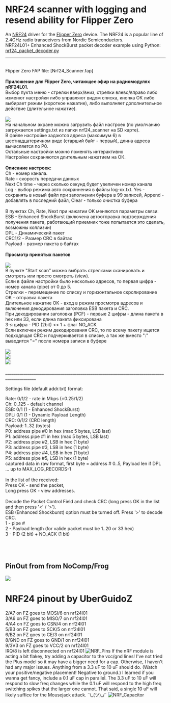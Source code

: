 #  NRF24 scanner with logging and resend ability for Flipper Zero

An [NRF24](https://www.sparkfun.com/datasheets/Components/SMD/nRF24L01Pluss_Preliminary_Product_Specification_v1_0.pdf) driver for the [Flipper Zero](https://flipperzero.one/) device. The NRF24 is a popular line of 2.4GHz radio transceivers from Nordic Semiconductors.<br>
NRF24L01+ Enhanced ShockBurst packet decoder example using Python: [nrf24_packet_decoder.py](https://raw.githubusercontent.com/vad7/nrf24scan/master/nrf24_packet_decoder.py)<br>
_____________________________________________________________________________________________________
<br>
Flipper Zero FAP file: [Nrf24_Scanner.fap]<br>
<br>
<b>Приложение для Flipper Zero, читающее эфир на радиомодулях nRF24L01.</b><br>
Выбор пукта меню - стрелки вверх/вниз, стрелки влево/вправо либо изменют настройки либо управляют видом списка, кнопка ОК либо выбирает режим (короткое нажатие), либо выполняет дополнительное действие (длительное нажатие).<br><br>
<img src="https://raw.githubusercontent.com/vad7/nrf24scan/master/Screenshot-1.png"><br>
На начальном экране можно загрузить файл настроек (по умолчанию загружается settings.txt из папки nrf24_scanner на SD карте).<br>
В файле настройке задаются адреса (максимум 6) в шестнадцатеричном виде (старший байт - первый), длина адреса вычисляется по P0.<br>
Остальные настройки можно поменять интерактивно<br>
Настройки сохраняются длительным нажатием на ОК.<br><br>
<b>Описание настроек:</b><br>
Ch - номер канала.<br>
Rate - скорость передачи данных<br>
Next Ch time - через сколько секунд будет увеличен номер канала<br>
Log - выбор режима авто сохраннения в файлы log-xx.txt. Yes - сохранять в новый файл при заполнении буфера в 99 записей, Append - добавлять в последний файл, Clear - только очистка буфера<br><br>
В пунктах Ch, Rate, Next при нажатии OK меняются параметры связи:<br>
ESB - Enhanced ShockBurst (включена автоотправка подтверждения получения пакета, работающий приемник тоже попытается это сделать, возможны коллизии)<br>
DPL - Динамический пакет<br>
CRC1/2 - Размер CRC в байтах<br>
Payload - размер пакета в байтах<br>
<br>
<b>Просмотр принятых пакетов</b><br><br>
<img src="https://raw.githubusercontent.com/vad7/nrf24scan/master/Screenshot-2.png">
<br>
В пункте "Start scan" можно выбрать стрелками сканировать и смотреть или просто смотреть (view).<br>
Если в файле настройки было несколько адресов, то первая цифра - номер канала (pipe) от 0 до 5.<br>
Стрелки - перемещение по списку и горизонтальное скролирование<br>
OK - отправка пакета<br>
Длительное нажатие OK - вход в режим просмотра адресов и включения декодирования заголовка ESB пакета и CRC.<br>
При декодировании заголовка (PCF) - первые 2 цифры - длина пакета в hex или 33, если длина пакета фиксирована<br>
3-я цифра - PID (2bit) << 1 +  флаг NO_ACK<br>
Если включен режим декодирования CRC, то по всему пакету ищется подходящая CRC и подчеркивается в списке, а так же вместо ":" выводится "=" после номера записи в буфере<br>
<br>
<img src="https://raw.githubusercontent.com/vad7/nrf24scan/master/Screenshot-3.png">
<br>
<img src="https://raw.githubusercontent.com/vad7/nrf24scan/master/Screenshot-4.png">
<br>
<img src="https://raw.githubusercontent.com/vad7/nrf24scan/master/Screenshot-5.png">
<br>
<br>
_____________________________________________________________________________________________
<br>
<br>
Settings file (default addr.txt) format:<br>

Rate: 0/1/2 - rate in Mbps (=0.25/1/2)<br>
Ch: 0..125 - default channel          <br>
ESB: 0/1 (1 - Enhanced ShockBurst)    <br>
DPL: 0/1 (1 - Dynamic Payload Length) <br>
CRC: 0/1/2 (CRC length)<br>
Payload: 1..32 (bytes)                <br>
P0: address pipe #0 in hex (max 5 bytes, LSB last)<br>
P1: address pipe #1 in hex (max 5 bytes, LSB last)<br>
P2: address pipe #2, LSB in hex (1 byte)   <br>
P3: address pipe #3, LSB in hex (1 byte)   <br>
P4: address pipe #4, LSB in hex (1 byte)   <br>
P5: address pipe #5, LSB in hex (1 byte)   <br>
captured data in raw format, first byte = address # 0..5, Payload len if DPL<br>
... up to MAX_LOG_RECORDS-1<br>
<br>
In the list of the received:<br>
Press OK - send the packet,<br>
Long press OK - view addresses.<br>
<br>
Decode the Packet Control Field and check CRC (long press OK in the list and then press '<' / '>').<br>
ESB (Enhanced Shockburst) option must be turned off.
Press '>' to decode CRC.<br>
1 - pipe #<br>
2 - Payload length (for valide packet must be 1..20 or 33 hex)<br>
3 - PID (2 bit) + NO_ACK (1 bit)<br>
<br>
<br>
<br>
## PinOut from from NoComp/Frog
<img src="https://media.discordapp.net/attachments/937479784726949900/994495234618687509/unknown.png?width=567&height=634">

# NRF24 pinout by UberGuidoZ
2/A7 on FZ goes to MOSI/6 on nrf24l01<br>
3/A6 on FZ goes to MISO/7 on nrf24l01<br>
4/A4 on FZ goes to CSN/4 on nrf24l01<br>
5/B3 on FZ goes to SCK/5 on nrf24l01<br>
6/B2 on FZ goes to CE/3 on nrf24l01<br>
8/GND on FZ goes to GND/1 on nrf24l01<br>
9/3V3 on FZ goes to VCC/2 on nrf24l01<br>
IRQ/8 is left disconnected on nrf24l01
![NRF_Pins](https://user-images.githubusercontent.com/57457139/178093717-39effd5c-ebe2-4253-b13c-70517d7902f9.png)
If the nRF module is acting a bit flakey, try adding a capacitor to the vcc/gnd lines! I've not tried the Plus model so it may have a bigger need for a cap. Otherwise, I haven't had any major issues. Anything from a 3.3 uF to 10 uF should do. (Watch your positive/negative placement! Negative to ground.) I learned if you wanna get fancy, include a 0.1 uF cap in parallel. The 3.3 uF to 10 uF will respond to slow freq changes while the 0.1 uF will respond to the high freq switching spikes that the larger one cannot. That said, a single 10 uF will likely suffice for the Mousejack attack. ¯\\\_(ツ)_/¯
![NRF_Capacitor](https://user-images.githubusercontent.com/57457139/178169959-d030f9a6-d2ac-46af-af8b-470ff092c8a7.jpg)

